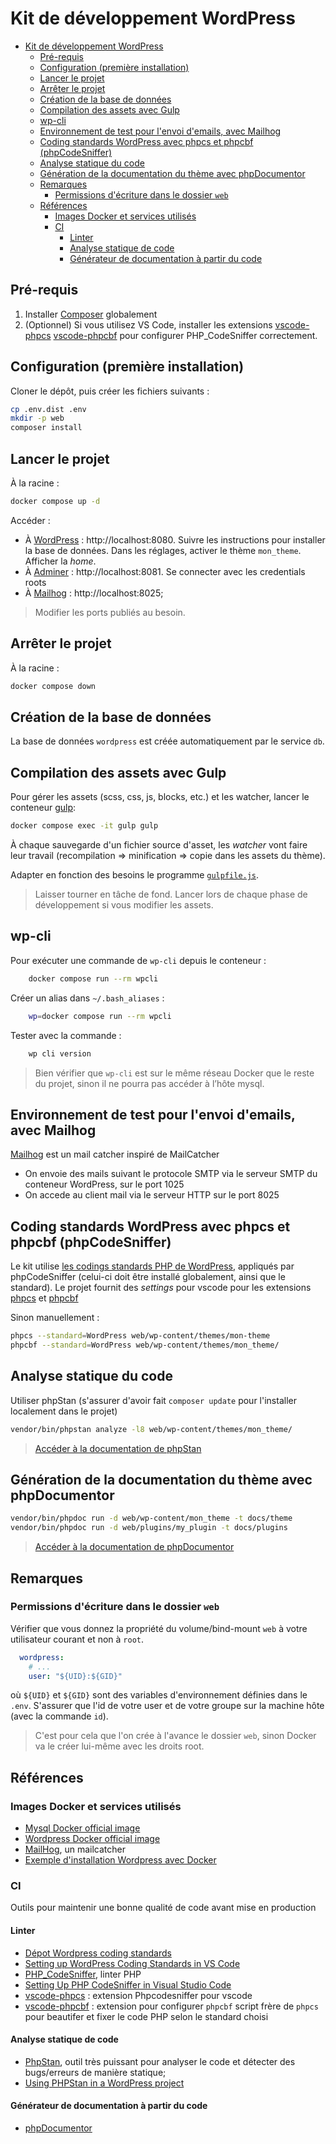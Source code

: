 # Kit de développement WordPress

- [Kit de développement WordPress](#kit-de-développement-wordpress)
  - [Pré-requis](#pré-requis)
  - [Configuration (première installation)](#configuration-première-installation)
  - [Lancer le projet](#lancer-le-projet)
  - [Arrêter le projet](#arrêter-le-projet)
  - [Création de la base de données](#création-de-la-base-de-données)
  - [Compilation des assets avec Gulp](#compilation-des-assets-avec-gulp)
  - [wp-cli](#wp-cli)
  - [Environnement de test pour l'envoi d'emails, avec Mailhog](#environnement-de-test-pour-lenvoi-demails-avec-mailhog)
  - [Coding standards WordPress avec phpcs et phpcbf (phpCodeSniffer)](#coding-standards-wordpress-avec-phpcs-et-phpcbf-phpcodesniffer)
  - [Analyse statique du code](#analyse-statique-du-code)
  - [Génération de la documentation du thème avec phpDocumentor](#génération-de-la-documentation-du-thème-avec-phpdocumentor)
  - [Remarques](#remarques)
    - [Permissions d'écriture dans le dossier `web`](#permissions-décriture-dans-le-dossier-web)
  - [Références](#références)
    - [Images Docker et services utilisés](#images-docker-et-services-utilisés)
    - [CI](#ci)
      - [Linter](#linter)
      - [Analyse statique de code](#analyse-statique-de-code)
      - [Générateur de documentation à partir du code](#générateur-de-documentation-à-partir-du-code)


## Pré-requis

1. Installer [Composer](https://getcomposer.org/) globalement
2. (Optionnel) Si vous utilisez VS Code, installer les extensions [vscode-phpcs](https://marketplace.visualstudio.com/items?itemName=ikappas.phpcs) [vscode-phpcbf](https://marketplace.visualstudio.com/items?itemName=persoderlind.vscode-phpcbf) pour configurer PHP_CodeSniffer correctement.

## Configuration (première installation)

Cloner le dépôt, puis créer les fichiers suivants :

~~~bash
cp .env.dist .env
mkdir -p web
composer install
~~~

## Lancer le projet

À la racine :

~~~bash
docker compose up -d
~~~

Accéder :

- À [WordPress](http://localhost:8080) : http://localhost:8080. Suivre les instructions pour installer la base de données. Dans les réglages, activer le thème `mon_theme`. Afficher la *home*.
- À [Adminer](http://localhost:8081) : http://localhost:8081. Se connecter avec les credentials roots
- À [Mailhog](http://localhost:8025) : http://localhost:8025;

> Modifier les ports publiés au besoin.

## Arrêter le projet

À la racine :

~~~bash
docker compose down
~~~

## Création de la base de données

La base de données `wordpress` est créée automatiquement par le service `db`.

## Compilation des assets avec Gulp

Pour gérer les assets (scss, css, js, blocks, etc.) et les watcher, lancer le conteneur [gulp](https://gulpjs.com/):

~~~bash
docker compose exec -it gulp gulp
~~~

À chaque sauvegarde d'un fichier source d'asset, les *watcher* vont faire leur travail (recompilation => minification => copie dans les assets du thème).

Adapter en fonction des besoins le programme [`gulpfile.js`](./gulpfile.js).

> Laisser tourner en tâche de fond. Lancer lors de chaque phase de développement si vous modifier les assets.

## wp-cli

Pour exécuter une commande de `wp-cli` depuis le conteneur :

```bash
    docker compose run --rm wpcli
```
Créer un alias dans `~/.bash_aliases` :

```bash
    wp=docker compose run --rm wpcli
```

Tester avec la commande :
```bash
    wp cli version
```
> Bien vérifier que `wp-cli` est sur le même réseau Docker que le reste du projet, sinon il ne pourra pas accéder à l’hôte mysql.

## Environnement de test pour l'envoi d'emails, avec Mailhog

[Mailhog](https://github.com/mailhog/MailHog) est un mail catcher inspiré de MailCatcher

- On envoie des mails suivant le protocole SMTP via le serveur SMTP du conteneur WordPress, sur le port 1025
- On accede au client mail via le serveur HTTP sur le port 8025

## Coding standards WordPress avec phpcs et phpcbf (phpCodeSniffer)

Le kit utilise [les codings standards PHP de WordPress](https://github.com/WordPress/WordPress-Coding-Standards), appliqués par phpCodeSniffer (celui-ci doit être installé globalement, ainsi que le standard). Le projet fournit des *settings* pour vscode pour les extensions [phpcs](https://marketplace.visualstudio.com/items?itemName=shevaua.phpcs) et [phpcbf](https://marketplace.visualstudio.com/items?itemName=persoderlind.vscode-phpcbf)

Sinon manuellement :

~~~bash
phpcs --standard=WordPress web/wp-content/themes/mon-theme
phpcbf --standard=WordPress web/wp-content/themes/mon_theme/
~~~

## Analyse statique du code

Utiliser phpStan (s'assurer d'avoir fait `composer update` pour l'installer localement dans le projet)

~~~bash
vendor/bin/phpstan analyze -l8 web/wp-content/themes/mon_theme/
~~~

> [Accéder à la documentation de phpStan](https://phpstan.org/user-guide/getting-started)

## Génération de la documentation du thème avec phpDocumentor

~~~bash
vendor/bin/phpdoc run -d web/wp-content/mon_theme -t docs/theme
vendor/bin/phpdoc run -d web/plugins/my_plugin -t docs/plugins
~~~

> [Accéder à la documentation de phpDocumentor](https://phpdoc.org/)

## Remarques

### Permissions d'écriture dans le dossier `web`

Vérifier que vous donnez la propriété du volume/bind-mount `web` à votre utilisateur courant et non à `root`.

~~~yml
  wordpress:
    # ...
    user: "${UID}:${GID}"
~~~

où `${UID}` et `${GID}` sont des variables d'environnement définies dans le `.env`. S'assurer que l'id de votre user et de votre groupe sur la machine hôte (avec la commande `id`).

> C'est pour cela que l'on crée à l'avance le dossier `web`, sinon Docker va le créer lui-même avec les droits root.

## Références

### Images Docker et services utilisés

- [Mysql Docker official image](https://hub.docker.com/_/mysql)
- [Wordpress Docker official image](https://hub.docker.com/_/wordpress/)
- [MailHog](https://github.com/mailhog/MailHog), un mailcatcher
- [Exemple d'installation Wordpress avec Docker](https://www.datanovia.com/en/fr/lessons/utilisation-de-docker-wordpress-cli-pour-gerer-les-sites-web-wordpress/#installer-wordpress-en-utilisant-le-docker-compose-et-wp-cli)

### CI

Outils pour maintenir une bonne qualité de code avant mise en production

#### Linter

- [Dépot Wordpress coding standards](https://github.com/WordPress/WordPress-Coding-Standards/tree/develop/WordPress)
- [Setting up WordPress Coding Standards in VS Code](https://www.edmundcwm.com/setting-up-wordpress-coding-standards-in-vs-code/)
- [PHP_CodeSniffer](https://github.com/PHPCSStandards/PHP_CodeSniffer), linter PHP
- [Setting Up PHP CodeSniffer in Visual Studio Code](https://tommcfarlin.com/php-codesniffer-in-visual-studio-code/)
- [vscode-phpcs](https://marketplace.visualstudio.com/items?itemName=ikappas.phpcs) : extension Phpcodesniffer pour vscode
- [vscode-phpcbf](https://marketplace.visualstudio.com/items?itemName=persoderlind.vscode-phpcbf) : extension pour configurer `phpcbf` script frère de `phpcs` pour beautifer et fixer le code PHP selon le standard choisi

#### Analyse statique de code

- [PhpStan](https://phpstan.org/), outil très puissant pour analyser le code et détecter des bugs/erreurs de manière statique;
- [Using PHPStan in a WordPress project](https://pascalbirchler.com/phpstan-wordpress/)


#### Générateur de documentation à partir du code

- [phpDocumentor](https://phpdoc.org/)



